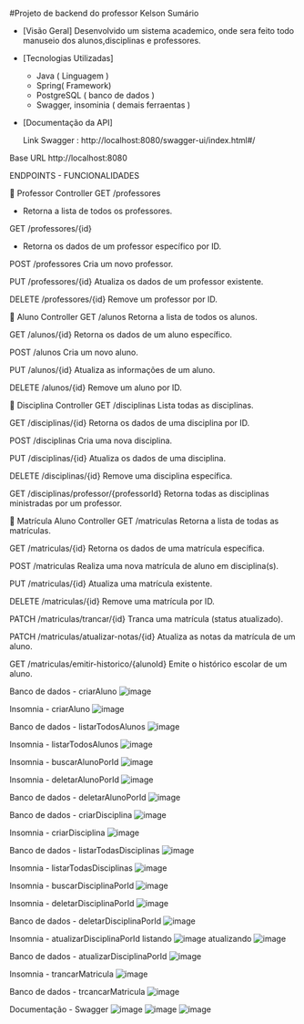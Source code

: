 #Projeto de backend do professor Kelson
Sumário

- [Visão Geral]
  Desenvolvido um sistema academico, onde sera feito todo manuseio dos alunos,disciplinas e professores.
  
  
- [Tecnologias Utilizadas]
   - Java ( Linguagem )
   - Spring( Framework)
   - PostgreSQL ( banco de dados )
   - Swagger, insominia ( demais ferraentas )
  
- [Documentação da API]

  Link Swagger : http://localhost:8080/swagger-ui/index.html#/

 Base URL
 http://localhost:8080


ENDPOINTS - FUNCIONALIDADES
  
🔹 Professor Controller
GET /professores
 - Retorna a lista de todos os professores.

GET /professores/{id}
 - Retorna os dados de um professor específico por ID.

POST /professores
Cria um novo professor.

PUT /professores/{id}
Atualiza os dados de um professor existente.

DELETE /professores/{id}
Remove um professor por ID.



🔹 Aluno Controller
GET /alunos
Retorna a lista de todos os alunos.

GET /alunos/{id}
Retorna os dados de um aluno específico.

POST /alunos
Cria um novo aluno.

PUT /alunos/{id}
Atualiza as informações de um aluno.

DELETE /alunos/{id}
Remove um aluno por ID.



🔹 Disciplina Controller
GET /disciplinas
Lista todas as disciplinas.

GET /disciplinas/{id}
Retorna os dados de uma disciplina por ID.

POST /disciplinas
Cria uma nova disciplina.

PUT /disciplinas/{id}
Atualiza os dados de uma disciplina.

DELETE /disciplinas/{id}
Remove uma disciplina específica.

GET /disciplinas/professor/{professorId}
Retorna todas as disciplinas ministradas por um professor.

🔹 Matrícula Aluno Controller
GET /matriculas
Retorna a lista de todas as matrículas.

GET /matriculas/{id}
Retorna os dados de uma matrícula específica.

POST /matriculas
Realiza uma nova matrícula de aluno em disciplina(s).

PUT /matriculas/{id}
Atualiza uma matrícula existente.

DELETE /matriculas/{id}
Remove uma matrícula por ID.

PATCH /matriculas/trancar/{id}
Tranca uma matrícula (status atualizado).

PATCH /matriculas/atualizar-notas/{id}
Atualiza as notas da matrícula de um aluno.

GET /matriculas/emitir-historico/{alunoId}
Emite o histórico escolar de um aluno.



Banco de dados - criarAluno
![image](https://github.com/user-attachments/assets/d0371d4e-3b9b-4b79-b8b8-1c7dc7037dd4)

Insomnia - criarAluno
![image](https://github.com/user-attachments/assets/cdb54195-7194-48ef-a2eb-9808833b70e9)

Banco de dados - listarTodosAlunos
![image](https://github.com/user-attachments/assets/a1904f12-bb9f-4baa-92c5-ce10babb9942)

Insomnia - listarTodosAlunos
![image](https://github.com/user-attachments/assets/77508c64-49f7-4afe-92a9-bdcb53ba9709)

Insomnia - buscarAlunoPorId
![image](https://github.com/user-attachments/assets/99a49245-3623-47ba-b37a-7a19ef4418de)

Insomnia - deletarAlunoPorId
![image](https://github.com/user-attachments/assets/4480d6e7-bf3a-44bb-acd4-da87aa22051c)

Banco de dados - deletarAlunoPorId
![image](https://github.com/user-attachments/assets/109f08c7-b1ed-4f1d-aa0d-5f91a0d0d9f7)

Banco de dados - criarDisciplina
![image](https://github.com/user-attachments/assets/4c2d442b-25ed-4033-aa37-cd1c2a4b94f2)

Insomnia - criarDisciplina
![image](https://github.com/user-attachments/assets/8b46a4d3-2877-48aa-b9af-8226ab0e70a9)

Banco de dados - listarTodasDisciplinas
![image](https://github.com/user-attachments/assets/044a3dda-c38d-4a1b-9a53-25f73e9b9b80)

Insomnia - listarTodasDisciplinas
![image](https://github.com/user-attachments/assets/9a100673-b869-433a-bbb5-52bf4661b8fc)

Insomnia - buscarDisciplinaPorId
![image](https://github.com/user-attachments/assets/349bfb23-0936-42f2-b375-73298926ebbd)

Insomnia - deletarDisciplinaPorId
![image](https://github.com/user-attachments/assets/b721e0a9-41ce-4a16-8f9c-d986e96b8706)

Banco de dados - deletarDisciplinaPorId
![image](https://github.com/user-attachments/assets/74095313-39e7-46bd-8dfc-3a06e229d3b6)

Insomnia - atualizarDisciplinaPorId
listando
![image](https://github.com/user-attachments/assets/df902390-78f6-4c46-9946-752945bd4b59)
atualizando
![image](https://github.com/user-attachments/assets/f43f6359-755d-4af7-8a67-dc252bea7397)

Banco de dados - atualizarDisciplinaPorId
![image](https://github.com/user-attachments/assets/8b8506a6-94c6-4e18-9f61-a00d746e7cab)

Insomnia - trancarMatricula
![image](https://github.com/user-attachments/assets/3997644b-7704-428f-84db-5916c7613032)

Banco de dados - trcancarMatricula
![image](https://github.com/user-attachments/assets/469c2166-eec7-4c60-9023-8b0d1b35e69c)

Documentação - Swagger
![image](https://github.com/user-attachments/assets/4bacb196-c696-45d9-a959-623b46e702df)
![image](https://github.com/user-attachments/assets/fbc69551-ce32-433d-b797-c7012006a1eb)
![image](https://github.com/user-attachments/assets/c5632fa0-4e43-4173-95b3-97a4f4370f1a)


































